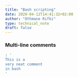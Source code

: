 ```yaml
---
title: "Bash scripting"
date: 2020-04-12T14:41:32+02:00
author: "Othmane Rifki"
type: technical_note
draft: false
---
```

### Multi-line comments

``` bash
: '
This is a
very neat comment
in bash
'
```

